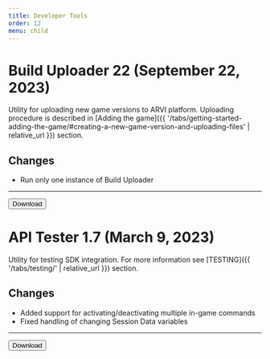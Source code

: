 ```yaml
---
title: Developer Tools
order: 12
menu: child
---
```


# Build Uploader 22 (September 22, 2023)

Utility for uploading new game versions to ARVI platform. Uploading procedure is described in [Adding the game]({{ '/tabs/getting-started-adding-the-game/#creating-a-new-game-version-and-uploading-files' | relative_url }}) section.

## Changes
- Run only one instance of Build Uploader

<hr>
<button onclick="window.open('https://storage-eu-west-1.arvilab.com/storage/applications/3/4b3e2797-34c6-45a7-84a7-11dc0e4f6bc4/versions/65364201-3001-4d54-893c-c43b15d25d37/files/Build%20Uploader%20Setup.exe')" type="button" class="btn btn-dark btn-lg">Download</button>

# API Tester 1.7 (March 9, 2023)

Utility for testing SDK integration. For more information see [TESTING]({{ '/tabs/testing/' | relative_url }}) section.

## Changes
- Added support for activating/deactivating multiple in-game commands
- Fixed handling of changing Session Data variables

<hr>
<button onclick="window.open('https://storage-us-east-2.arvilab.com/storage/applications/3/cee1325e-f16a-4237-b92a-eda4d30803f5/versions/428f4747-cdd1-4c6f-994d-5e3b8d1eaec9/files/APITester.exe')" type="button" class="btn btn-dark btn-lg">Download</button>
